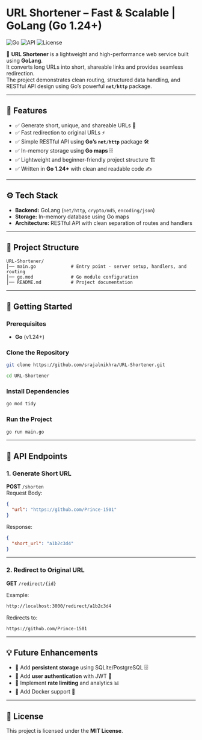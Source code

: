 
# URL Shortener – Fast & Scalable | GoLang (Go 1.24+)

![Go](https://img.shields.io/badge/Go-1.24+-blue)
![API](https://img.shields.io/badge/Type-REST%20API-green)
![License](https://img.shields.io/badge/License-MIT-yellow)

🚀 **URL Shortener** is a lightweight and high-performance web service built using **GoLang**.  
It converts long URLs into short, shareable links and provides seamless redirection.  
The project demonstrates clean routing, structured data handling, and RESTful API design using Go’s powerful **`net/http`** package.

---

## 📌 Features  
- ✅ Generate short, unique, and shareable URLs 🔗  
- ✅ Fast redirection to original URLs ⚡  
- ✅ Simple RESTful API using **Go’s `net/http`** package 🛠️  
- ✅ In-memory storage using **Go maps** 🗄️  
- ✅ Lightweight and beginner-friendly project structure 🏗️  
- ✅ Written in **Go 1.24+** with clean and readable code ✍️  

---

## ⚙️ Tech Stack  
- **Backend:** GoLang (`net/http`, `crypto/md5`, `encoding/json`)  
- **Storage:** In-memory database using Go maps  
- **Architecture:** RESTful API with clean separation of routes and handlers  

---

## 📂 Project Structure  

```plaintext
URL-Shortener/
│── main.go             # Entry point - server setup, handlers, and routing
│── go.mod              # Go module configuration
│── README.md           # Project documentation
```

---

## 🚀 Getting Started  

### Prerequisites  
- **Go** (v1.24+)

### Clone the Repository  
```bash
git clone https://github.com/srajalnikhra/URL-Shortener.git
```

```bash
cd URL-Shortener
```

### Install Dependencies  
```bash
go mod tidy
```

### Run the Project  
```bash
go run main.go
```

---

## 📌 API Endpoints  

### **1. Generate Short URL**  
**POST** `/shorten`  
Request Body:
```json
{
  "url": "https://github.com/Prince-1501"
}
```
Response:
```json
{
  "short_url": "a1b2c3d4"
}
```

---

### **2. Redirect to Original URL**  
**GET** `/redirect/{id}`  

Example:
```bash
http://localhost:3000/redirect/a1b2c3d4
```
Redirects to:  
```
https://github.com/Prince-1501
```

---

## 💡 Future Enhancements  
- 🔹 Add **persistent storage** using SQLite/PostgreSQL 🗄️  
- 🔹 Add **user authentication** with JWT 🔐  
- 🔹 Implement **rate limiting** and analytics 📊  
- 🔹 Add Docker support 🐳  

---

## 📜 License  

This project is licensed under the **MIT License**.
